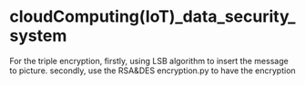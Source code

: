 # cloudComputing(IoT)_data_security_system
For the triple encryption, firstly, using LSB algorithm to insert the message to picture.
  secondly, use the RSA&DES encryption.py to have the encryption
